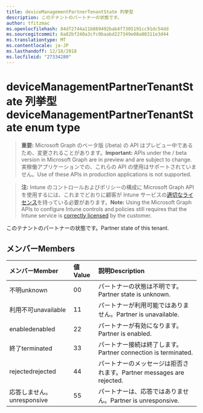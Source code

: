 ```yaml
---
title: deviceManagementPartnerTenantState 列挙型
description: このテナントのパートナーの状態です。
author: tfitzmac
ms.openlocfilehash: 84df2744a11b869492bab4f7305191cc91dc54dd
ms.sourcegitcommit: 6a82bf240a3cfc0baabd227349e08a08311e3d44
ms.translationtype: MT
ms.contentlocale: ja-JP
ms.lasthandoff: 12/18/2018
ms.locfileid: "27334280"
---
```

# <a name="devicemanagementpartnertenantstate-enum-type"></a><span data-ttu-id="09577-103">deviceManagementPartnerTenantState 列挙型</span><span class="sxs-lookup"><span data-stu-id="09577-103">deviceManagementPartnerTenantState enum type</span></span>

> <span data-ttu-id="09577-104">**重要:** Microsoft Graph のベータ版 (/beta) の API はプレビュー中であるため、変更されることがあります。</span><span class="sxs-lookup"><span data-stu-id="09577-104">**Important:** APIs under the / beta version in Microsoft Graph are in preview and are subject to change.</span></span> <span data-ttu-id="09577-105">実稼働アプリケーションでの、これらの API の使用はサポートされていません。</span><span class="sxs-lookup"><span data-stu-id="09577-105">Use of these APIs in production applications is not supported.</span></span>

> <span data-ttu-id="09577-106">**注:** Intune のコントロールおよびポリシーの構成に Microsoft Graph API を使用するには、これまでどおりに顧客が Intune サービスの[適切なライセンス](https://go.microsoft.com/fwlink/?linkid=839381)を持っている必要があります。</span><span class="sxs-lookup"><span data-stu-id="09577-106">**Note:** Using the Microsoft Graph APIs to configure Intune controls and policies still requires that the Intune service is [correctly licensed](https://go.microsoft.com/fwlink/?linkid=839381) by the customer.</span></span>

<span data-ttu-id="09577-107">このテナントのパートナーの状態です。</span><span class="sxs-lookup"><span data-stu-id="09577-107">Partner state of this tenant.</span></span>
## <a name="members"></a><span data-ttu-id="09577-108">メンバー</span><span class="sxs-lookup"><span data-stu-id="09577-108">Members</span></span>
|<span data-ttu-id="09577-109">メンバー</span><span class="sxs-lookup"><span data-stu-id="09577-109">Member</span></span>|<span data-ttu-id="09577-110">値</span><span class="sxs-lookup"><span data-stu-id="09577-110">Value</span></span>|<span data-ttu-id="09577-111">説明</span><span class="sxs-lookup"><span data-stu-id="09577-111">Description</span></span>|
|:---|:---|:---|
|<span data-ttu-id="09577-112">不明</span><span class="sxs-lookup"><span data-stu-id="09577-112">unknown</span></span>|<span data-ttu-id="09577-113">0</span><span class="sxs-lookup"><span data-stu-id="09577-113">0</span></span>|<span data-ttu-id="09577-114">パートナーの状態は不明です。</span><span class="sxs-lookup"><span data-stu-id="09577-114">Partner state is unknown.</span></span>|
|<span data-ttu-id="09577-115">利用不可</span><span class="sxs-lookup"><span data-stu-id="09577-115">unavailable</span></span>|<span data-ttu-id="09577-116">1</span><span class="sxs-lookup"><span data-stu-id="09577-116">1</span></span>|<span data-ttu-id="09577-117">パートナーが利用可能ではありません。</span><span class="sxs-lookup"><span data-stu-id="09577-117">Partner is unavailable.</span></span>|
|<span data-ttu-id="09577-118">enabled</span><span class="sxs-lookup"><span data-stu-id="09577-118">enabled</span></span>|<span data-ttu-id="09577-119">2</span><span class="sxs-lookup"><span data-stu-id="09577-119">2</span></span>|<span data-ttu-id="09577-120">パートナーが有効になります。</span><span class="sxs-lookup"><span data-stu-id="09577-120">Partner is enabled.</span></span>|
|<span data-ttu-id="09577-121">終了</span><span class="sxs-lookup"><span data-stu-id="09577-121">terminated</span></span>|<span data-ttu-id="09577-122">3</span><span class="sxs-lookup"><span data-stu-id="09577-122">3</span></span>|<span data-ttu-id="09577-123">パートナー接続は終了します。</span><span class="sxs-lookup"><span data-stu-id="09577-123">Partner connection is terminated.</span></span>|
|<span data-ttu-id="09577-124">rejected</span><span class="sxs-lookup"><span data-stu-id="09577-124">rejected</span></span>|<span data-ttu-id="09577-125">4</span><span class="sxs-lookup"><span data-stu-id="09577-125">4</span></span>|<span data-ttu-id="09577-126">パートナーのメッセージは拒否されます。</span><span class="sxs-lookup"><span data-stu-id="09577-126">Partner messages are rejected.</span></span>|
|<span data-ttu-id="09577-127">応答しません。</span><span class="sxs-lookup"><span data-stu-id="09577-127">unresponsive</span></span>|<span data-ttu-id="09577-128">5</span><span class="sxs-lookup"><span data-stu-id="09577-128">5</span></span>|<span data-ttu-id="09577-129">パートナーは、応答ではありません。</span><span class="sxs-lookup"><span data-stu-id="09577-129">Partner is unresponsive.</span></span>|





